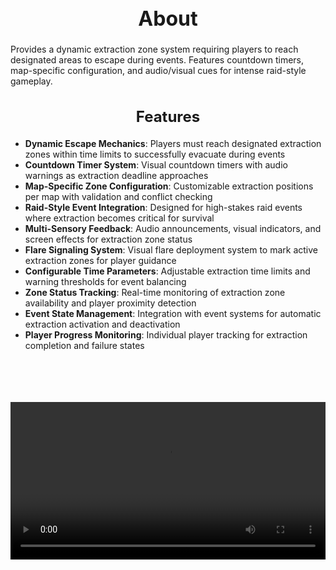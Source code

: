 <h1 style="text-align:center; font-size:2rem; font-weight:bold;">About</h1>

Provides a dynamic extraction zone system requiring players to reach designated areas to escape during events. Features countdown timers, map-specific configuration, and audio/visual cues for intense raid-style gameplay.

<h2 style="text-align:center; font-size:1.5rem; font-weight:bold;">Features</h2>

- **Dynamic Escape Mechanics**: Players must reach designated extraction zones within time limits to successfully evacuate during events
- **Countdown Timer System**: Visual countdown timers with audio warnings as extraction deadline approaches
- **Map-Specific Zone Configuration**: Customizable extraction positions per map with validation and conflict checking
- **Raid-Style Event Integration**: Designed for high-stakes raid events where extraction becomes critical for survival
- **Multi-Sensory Feedback**: Audio announcements, visual indicators, and screen effects for extraction zone status
- **Flare Signaling System**: Visual flare deployment system to mark active extraction zones for player guidance
- **Configurable Time Parameters**: Adjustable extraction time limits and warning thresholds for event balancing
- **Zone Status Tracking**: Real-time monitoring of extraction zone availability and player proximity detection
- **Event State Management**: Integration with event systems for automatic extraction activation and deactivation
- **Player Progress Monitoring**: Individual player tracking for extraction completion and failure states

<br><br>

<p align="center">
  <video width="1200" style="max-width:100%; margin-bottom: 40px; margin-top: 20px;" controls>
    <source src="https://bleonheart.github.io/assets/extraction.mp4" type="video/mp4">
    Your browser does not support the video tag.
  </video>
</p>

<br><br>
